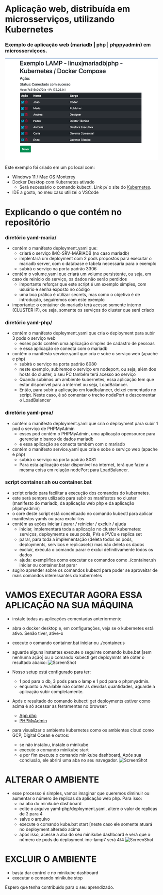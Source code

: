 # Aplicação web, distribuída em microsserviços, utilizando Kubernetes
### Exemplo de aplicação web (mariadb | php | phppyadmin) em microsserviçoes. 
![ScreenShot](PNGs/img.png)

Este exemplo foi criado em um pc local com:
* Windows 11 / Mac OS Monterey
* Docker Desktop com Kubernetes ativado
  + Será necessário o comando kubectl. Link p/ o site do [Kubernetes](https://kubernetes.io/docs/tasks/tools/).
* IDE a gosto, no meu caso utilizei o VSCode


# Explicando o que contém no repositório

### diretório yaml-maria/
* contém o manifesto deployment.yaml que:
  + criará o serviço IMC-SRV-MARIADB (no caso mariadb) 
  + implentará um deployment com 2 pods propostos para executar o mariadb server, com o database e tabela necessária para o exemplo
  + subirá o serviço na porta padrão 3306
* contém o volume.yaml que criará um volume persistente, ou seja, em caso de reinicio do serviço, os dados não serão perdidos
  + importante reforçar que este script é um exemplo simples, com usuário e senha exposto no código
  + uma boa prática é utilizar secrets, mas como o objetivo é de introdução, seguiremos com este exemplo
* importante: o container do mariadb terá acesso somente interno (CLUSTER IP), ou seja, somente os serviços do cluster que será criado

### diretório yaml-php/
* contém o manifesto deployment.yaml que cria o deployment para subir 3 pods o serviço web
  + esses pods contém uma aplicação simples de cadastro de pessoas 
  + e essa aplicação se conecta com o mariadb 
* contém o manifesto service.yaml que cria e sobe o serviço web (apache e php)
  + subirá o serviço na porta padrão 8080
  + neste exemplo, subiremos o serviço em nodeport, ou seja, além dos hosts do cluster, o seu PC também terá acesso ao serviço
  + Quando subimos um ambiente kubernetes, essa aplicação tem que estar disponível para a internet ou seja, LoadBalancer. 
  + Então, para subir a aplicação em loadbalancer, deixei comentado no script. Neste caso, é só comentar o trecho nodePort e descomentar o LoadBalancer

### diretório yaml-pma/
* contém o manifesto deployment.yaml que cria o deployment para subir 1 pod o serviço de PHPMyAdmin
  + esses pod contém o PHPMyAdmin, uma aplicação opensource para gerenciar o banco de dados mariadb
  + e essa aplicação se conecta também com o mariadb 
* contém o manifesto service.yaml que cria e sobe o serviço web (apache e php)
  + subirá o serviço na porta padrão 8081
  + Para esta aplicação estar disponível na internet, terá que fazer a mesma coisa em relação nodePort para LoadBalancer.
  
### script container.sh ou container.bat
* script criado para facilitar a execução dos comandos do kubernetes.
* este será sempre utilizado para subir os manifestos no cluster (manifesto do mariadb, da aplicação web php e da aplicação phpmyadmin)
* o core deste script está conceituado no comando kubectl para aplicar manifestos yamls ou para excluí-los
* contém as ações iniciar / parar / reiniciar / excluir / ajuda
  + iniciar, implementará toda a aplicação no cluster kubernetes: serviços, deployments e seus pods, PVs e PVCs e replica set
  + parar, para toda a implementação (deleta todos os pods, deployments, servicos e replicasets) mas não deleta os dados
  + excluir, executa o comando parar e exclui definitivamente todos os dados
  + ajuda: exemplifica como executar os comandos como ./container.sh iniciar ou container.bat parar 
* sugiro aprender sobre os comandos kubectl para poder se aproveitar de mais comandos interessantes do kubernetes


# VAMOS EXECUTAR AGORA ESSA APLICAÇÃO NA SUA MÁQUINA
* instale todas as aplicações comentadas anteriormente
* abra o docker desktop e, em configurações, veja se o kubernetes está ativo. Senão tiver, ative-o
* execute o comando container.bat iniciar ou ./container.s
* aguarde alguns instantes execute o seguinte comando kube.bat [sem nenhuma ação] ou o comando kubectl get deploymnts até obter o resultado abaixo:
![ScreenShot](PNGs/kubectl-deploy.png)

* Nosso setup está configurado para ter:
  + 1 pod para o db, 3 pods para o lamp e 1 pod para o phpmyadmin. 
  + enquanto o Available não conter as devidas quantidades, aguarde a aplicação subir completamente.
  
* Após o resultado do comando kubectl get deployments estiver como acima é só acessar as ferramentas no browser:
  + [App php](http://localhost:8080)
  + [PHPMyAdmin](http://localhost:8081)

* para visualizar o ambiente kubernetes como os ambientes cloud como GCP, Digital Ocean e outros:
  + se não instalou, instale o minikube
  + execute o comando minikube start
  + e por fim execute o comando minikube dashboard. Após sua conclusão, ele abrirá uma aba no seu navegador.
  ![ScreenShot](PNGs/kube-done.png)
  
# ALTERAR O AMBIENTE
* esse processo é simples, vamos imaginar que queremos diminuir ou aumentar o número de replicas da aplicação web php. Para isso:
  * na aba do minikube dashboard
  + edite o arquivo yaml-php/deployment.yaml, altere o valor de replicas de 3 para 4
  + salve o arquivo
  + execute o comando kube.bat start [neste caso ele somente atuará no deployment alterado acima
  + após isso, acesse a aba do seu minikube dashboard e verá que o número de pods do deployment imc-lamp7 será 4/4
  ![ScreenShot](PNGs/kube-deploy.png)
  

# EXCLUIR O AMBIENTE
* basta dar control c no minikube dashboard
* executar o comando minikube stop

  
Espero que tenha contribuído para o seu aprendizado.

